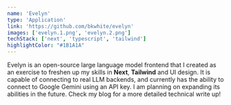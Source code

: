 ```yaml
---
name: 'Evelyn'
type: 'Application'
link: 'https://github.com/bkwhite/evelyn'
images: ['evelyn.1.png', 'evelyn.2.png']
techStack: ['next', 'typescript', 'tailwind']
highlightColor: "#1B1A1A"
---
```

Evelyn is an open-source large language model frontend that I created as an exercise to freshen up my skills in **Next**, **Tailwind** and UI design.  It is capable of connecting to real LLM backends, and currently has the ability to connect to Google Gemini using an API key. I am planning on expanding its abilities in the future.  Check my blog for a more detailed technical write up!
